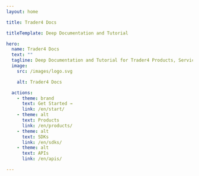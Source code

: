 ```yaml
---
layout: home

title: Trader4 Docs

titleTemplate: Deep Documentation and Tutorial

hero:
  name: Trader4 Docs
  text: ""
  tagline: Deep Documentation and Tutorial for Trader4 Products, Services, and Solutions
  image:
    src: /images/logo.svg

    alt: Trader4 Docs

  actions:
    - theme: brand
      text: Get Started →
      link: /en/start/
    - theme: alt
      text: Products
      link: /en/products/
    - theme: alt
      text: SDKs
      link: /en/sdks/
    - theme: alt
      text: APIs
      link: /en/apis/

---
```

